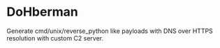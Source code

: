 # DoHberman
Generate cmd/unix/reverse_python like payloads with DNS over HTTPS resolution with custom C2 server.
